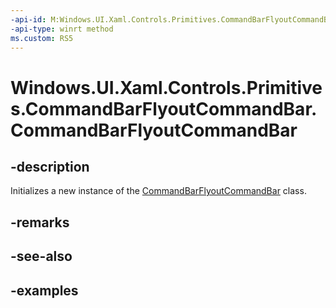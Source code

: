 ```yaml
---
-api-id: M:Windows.UI.Xaml.Controls.Primitives.CommandBarFlyoutCommandBar.#ctor
-api-type: winrt method
ms.custom: RS5
---
```


<!-- Method syntax.
public CommandBarFlyoutCommandBar.CommandBarFlyoutCommandBar()
-->

# Windows.UI.Xaml.Controls.Primitives.CommandBarFlyoutCommandBar.CommandBarFlyoutCommandBar

## -description

Initializes a new instance of the [CommandBarFlyoutCommandBar](commandbarflyoutcommandbar.md) class.

## -remarks

## -see-also

## -examples

